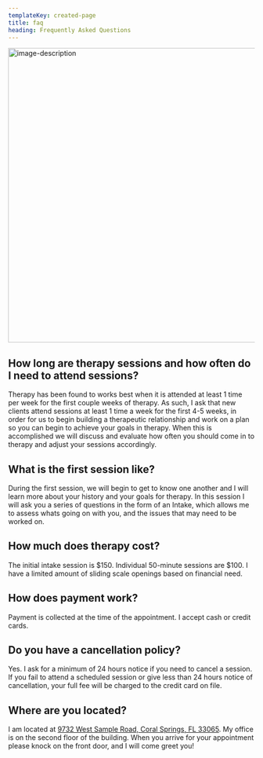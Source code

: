```yaml
---
templateKey: created-page
title: faq
heading: Frequently Asked Questions
---
```

<img src="/img/alexandru-tudorache-17852-unsplash.jpg" alt="image-description" width="600" align="center" />

## How long are therapy sessions and how often do I need to attend sessions?

Therapy has been found to works best when it is attended at least 1 time per week for the first couple weeks of therapy. As such, I ask that new clients attend sessions at least 1 time a week for the first 4-5 weeks, in order for us to begin building a therapeutic relationship and work on a plan so you can begin to achieve your goals in therapy. When this is accomplished we will discuss and evaluate how often you should come in to therapy and adjust your sessions accordingly.

## What is the first session like?

During the first session, we will begin to get to know one another and I will learn more about your history and your goals for therapy. In this session I will ask you a series of questions in the form of an Intake, which allows me to assess whats going on with you, and the issues that may need to be worked on. 

## How much does therapy cost?

The initial intake session is $150. Individual 50-minute sessions are $100. I have a limited amount of sliding scale openings based on financial need.

## How does payment work?

Payment is collected at the time of the appointment. I accept cash or credit cards. 

## Do you have a cancellation policy?

Yes. I ask for a minimum of 24 hours notice if you need to cancel a session. If you fail to attend a scheduled session or give less than 24 hours notice of cancellation, your full fee will be charged to the credit card on file. 

## Where are you located?

I am located at [9732 West Sample Road, Coral Springs, FL 33065](https://goo.gl/maps/xz1PZA494Tz). My office is on the second floor of the building. When you arrive for your appointment please knock on the front door, and I will come greet you!
